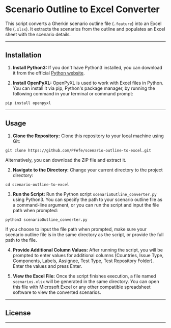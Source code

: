 # Scenario Outline to Excel Converter

This script converts a Gherkin scenario outline file (`.feature`) into an Excel file (`.xlsx`). It extracts the scenarios from the outline and populates an Excel sheet with the scenario details.

----------
## Installation

1. **Install Python3:** If you don't have Python3 installed, you can download it from the official [Python website](https://www.python.org/downloads/).

2. **Install OpenPyXL:** OpenPyXL is used to work with Excel files in Python. You can install it via pip, Python's package manager, by running the following command in your terminal or command prompt:

`pip install openpyxl`

----------
## Usage

1. **Clone the Repository:** Clone this repository to your local machine using Git:

`git clone https://github.com/PFefe/scenario-outline-to-excel.git`



Alternatively, you can download the ZIP file and extract it.

2. **Navigate to the Directory:** Change your current directory to the project directory:

`cd scenario-outline-to-excel`


3. **Run the Script:** Run the Python script `scenarioOutline_converter.py` using Python3. You can specify the path to your scenario outline file as a command-line argument, or you can run the script and input the file path when prompted:

`python3 scenarioOutline_converter.py`


If you choose to input the file path when prompted, make sure your scenario outline file is in the same directory as the script, or provide the full path to the file.

4. **Provide Additional Column Values:** After running the script, you will be prompted to enter values for additional columns (Countries, Issue Type, Components, Labels, Assignee, Test Type, Test Repository Folder). Enter the values and press Enter.

5. **View the Excel File:** Once the script finishes execution, a file named `scenarios.xlsx` will be generated in the same directory. You can open this file with Microsoft Excel or any other compatible spreadsheet software to view the converted scenarios.
---------
## License

--------------

